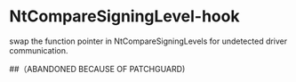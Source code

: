 # NtCompareSigningLevel-hook
swap the function pointer in NtCompareSigningLevels for undetected driver communication.

##（ABANDONED BECAUSE OF PATCHGUARD)
